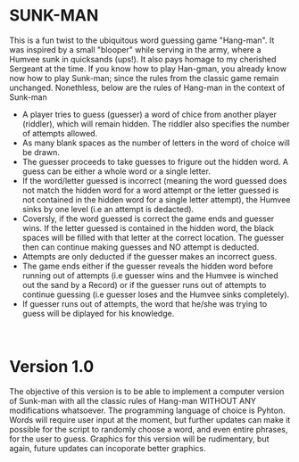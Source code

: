 # SUNK-MAN

This is a fun twist to the ubiquitous word guessing game "Hang-man". It was inspired by a small "blooper" while serving in the army, where
a Humvee sunk in quicksands (ups!). It also pays homage to my cherished Sergeant at the time. If you know how to play Han-gman, you already
know now how to play Sunk-man; since the rules from the classic game remain unchanged. Nonethless, below are the rules of Hang-man in the 
context of Sunk-man

- A player tries to guess (guesser) a word of chice from another player (riddler), which will remain hidden. The riddler also specifies the number of
attempts allowed.
- As many blank spaces as the number of letters in the word of choice will be drawn.
- The guesser proceeds to take guesses to frigure out the hidden word. A guess can be either a whole word or a single letter.
- If the word/letter guessed is incorrect (meaning the word guessed does not match the hidden word for a word attempt or the letter guessed is not contained
in the hidden word for a single letter attempt), the Humvee sinks by one level (i.e an attempt is dedacted).
- Coversly, if the word guessed is correct the game ends and guesser wins. If the letter guessed is contained in the hidden word, the black spaces will
be filled with that letter at the correct location. The guesser then can continue making guesses and NO attempt is deducted.
- Attempts are only deducted if the guesser makes an incorrect guess.
- The game ends either if the guesser reveals the hidden word before running out of attempts (i.e guesser wins and the Humvee is winched out the sand by a Record)
or if the guesser runs out of attempts to continue guessing (i.e guesser loses and the Humvee sinks completely).
- If guesser runs out of attempts, the word that he/she was trying to guess will be diplayed for his knowledge. 
<br>

# Version 1.0 
The objective of this version is to be able to implement a computer version of Sunk-man with all the classic rules of Hang-man WITHOUT ANY 
modifications whatsoever. The programming language of choice is Pyhton. Words will require user input at the moment, but further updates can
make it possible for the script to randomly choose a word, and even entire phrases, for the user to guess. Graphics for this version will be
rudimentary, but again, future updates can incoporate better graphics.
